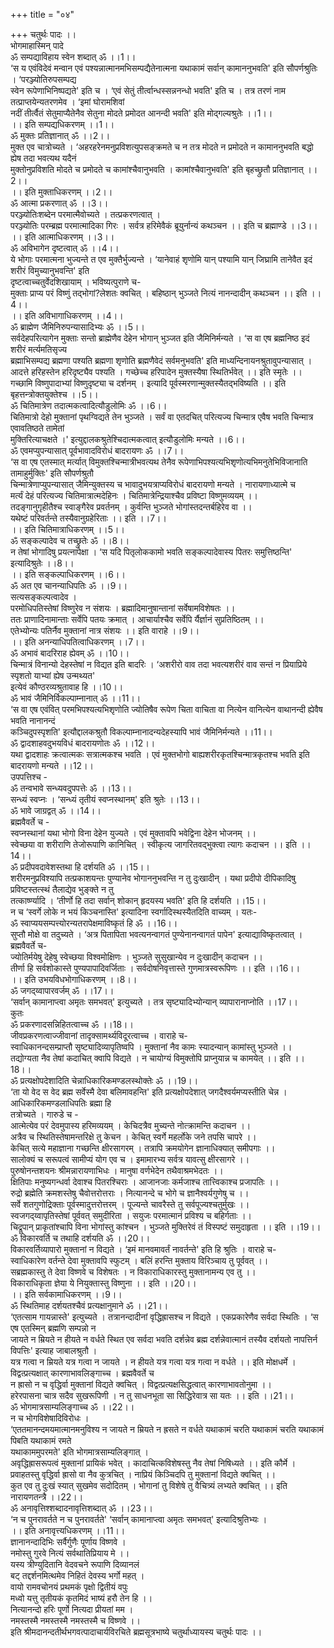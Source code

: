 +++
title = "०४"

+++
चतुर्थः पादः ।।  
भोगमाहास्मिन् पादे   
ॐ सम्पद्याविहाय स्वेन शब्दात् ॐ ।।1।।  
‘स य एवंविदेवं मन्वान एवं पश्यन्नात्मानमभिसम्पद्यैतेनात्मना यथाकामं सर्वान् कामाननुभवति' इति सौपर्णश्रुतिः । ‘परञ्ज्योतिरुपसम्पद्य   
स्वेन रूपेणाभिनिष्पद्यते' इति च । ‘एवं सेतुं तीर्त्वान्धस्सन्ननन्धो भवति' इति च । तत्र तरणं नाम तत्प्राप्तयेन्यतरणमेव । ‘इमां घोरामशिवां   
नदीं तीर्त्वैतं सेतुमाप्यैतेनैव सेतुना मोदते प्रमोदत आनन्दी भवति' इति मोद्गल्यश्रुतेः ।।1।।  
।। इति सम्पद्यधिकरणम् ।।1।।  
ॐ मुक्तः प्रतिज्ञानात् ॐ ।।2।।  
मुक्त एव चात्रोच्यते । ‘अहरहरेनमनुप्रविशत्युपसङ्क्रमते च न तत्र मोदते न प्रमोदते न कामाननुभवति बद्धो ह्येष तदा भवत्यथ यदैनं   
मुक्तोनुप्रविशति मोदते च प्रमोदते च कामांश्चैवानुभवति । कामांश्चैवानुभवति' इति बृहच्छ्रुतौ प्रतिज्ञानात् ।।2।।  
।। इति मुक्ताधिकरणम् ।।2।।  
ॐ आत्मा प्रकरणात् ॐ ।।3।।  
परञ्ज्योतिःशब्देन परमात्मैवोच्यते । तत्प्रकरणत्वात् ।  
परञ्ज्योतिः परम्ब्रह्म परमात्मादिका गिरः । सर्वत्र हरिमेवैकं ब्रूयुर्नान्यं कथञ्चन ।। इति च ब्रह्माण्डे ।।3।।  
।। इति आत्माधिकरणम् ।।3।।  
ॐ अविभागेन दृष्टत्वात् ॐ ।।4।।  
ये भोगाः परमात्मना भुज्यन्ते त एव मुक्तैर्भुज्यन्ते । ‘यानेवाहं शृणोमि यान् पश्यामि यान् जिघ्रामि तानेवैत इदं शरीरं विमुच्यानुभवन्ति' इति   
दृष्टत्वाच्चतुर्वेदशिखायाम् । भविष्यत्पुराणे च-  
मुक्ताः प्राप्य परं विष्णुं तद्भोगां?लेशतः क्वचित् । बहिष्ठान् भुञ्जते नित्यं नानन्दादीन् कथञ्चन ।। इति ।।4।।  
।। इति अविभागाधिकरणम् ।।4।।  
ॐ ब्राह्मेण जैमिनिरुपन्यासादिभ्यः ॐ ।।5।।  
सर्वदेहपरित्यागेन मुक्ताः सन्तो ब्राह्मेणैव देहेन भोगान् भुञ्जत इति जैमिनिर्मन्यते । ‘स वा एष ब्रह्मनिष्ठ इदं शरीरं मर्त्यमतिसृज्य   
ब्रह्माभिसम्पद्य ब्रह्मणा पश्यति ब्रह्मणा शृणोति ब्रह्मणैवेदं सर्वमनुभवति' इति माध्यन्दिनायनश्रुतावुपन्यासात् ।  
आदत्ते हरिहस्तेन हरिदृष्ट्यैव पश्यति । गच्छेच्च हरिपादेन मुक्तस्यैषा स्थितिर्भवेत् ।। इति स्मृतेः ।।  
गच्छामि विष्णुपादाभ्यां विष्णुदृष्ट्या च दर्शनम् । इत्यादि पूर्वस्मरणान्मुक्तस्यैतद्भविष्यति ।। इति बृहत्तन्त्रोक्तयुक्तेश्च ।।5।।  
ॐ चितिमात्रेण तदात्मकत्वादित्यौडुलोमिः ॐ ।।6।।  
चितिमात्रो देहो मुक्तानां पृथग्विद्यते तेन भुञ्जते । सर्वं वा एतदचित् परित्यज्य चिन्मात्र एवैष भवति चिन्मात्र एवावतिष्ठते तामेतां   
मुक्तिरित्याचक्षते ।' इत्युद्दालकश्रुतेश्चिदात्मकत्वात् इत्यौडुलोमिः मन्यते ।।6।।  
ॐ एवमप्युपन्यासात् पूर्वभावादविरोधं बादरायणः ॐ ।।7।।  
‘स वा एष एतस्मात् मर्त्यात् विमुक्तश्चिन्मात्रीभवत्यथ तेनैव रूपेणाभिपश्यत्यभिशृणोत्यभिमनुतेभिविजानाति तामाहुर्मुक्तिः' इति सौपर्णश्रुतौ   
चिन्मात्रेणाप्युपन्यासात् जैमिन्युक्तस्य च भावादुभयत्राप्यविरोधं बादरायणो मन्यते । नारायणाध्यात्मे च   
मर्त्यं देहं परित्यज्य चितिमात्रात्मदेहिनः । चितिमात्रेन्द्रियाश्चैव प्रविष्टा विष्णुमव्ययम् ।।  
तदङ्गानुगृहीतैश्च स्वाङ्गैरेव प्रवर्तनम् । कुर्वन्ति भुञ्जते भोगांस्तदन्तर्बहिरेव वा ।।  
यथेष्टं परिवर्तन्ते तस्यैवानुग्रहेरिताः ।। इति ।।7।।  
।। इति चितिमात्राधिकरणम् ।।5।।  
ॐ सङ्कल्पादेव च तच्छ्रुतेः ॐ ।।8।।  
न तेषां भोगादिषु प्रयत्नापेक्षा । ‘स यदि पितृलोककामो भवति सङ्कल्पादेवास्य पितरः समुत्तिष्ठन्ति' इत्यादिश्रुतेः ।।8।।  
।। इति सङ्कल्पाधिकरणम् ।।6।।  
ॐ अत एव चानन्याधिपतिः ॐ ।।9।।  
सत्यसङ्कल्पत्वादेव ।   
परमोधिपतिस्तेषां विष्णुरेव न संशयः । ब्रह्मादिमानुषान्तानां सर्वेषामविशेषतः ।।  
ततः प्राणादिनामान्ताः सर्वेपि पतयः क्रमात् । आचार्याश्चैव सर्वेपि र्यैर्ज्ञानं सुप्रतिष्ठितम् ।।  
एतेभ्योन्यः पतिर्नैव मुक्तानां नात्र संशयः ।। इति वाराहे ।।9।।  
।। इति अनन्याधिपतित्वाधिकरणम् ।।7।।  
ॐ अभावं बादरिराह ह्येवम् ॐ ।।10।।  
चिन्मात्रं विनान्यो देहस्तेषां न विद्यत इति बादरिः । ‘अशरीरो वाव तदा भवत्यशरीरं वाव सन्तं न प्रियाप्रिये स्पृशतो याभ्यां ह्येष उन्मथ्यत'   
इत्येवं कौण्ठरव्यश्रुतावाह हि ।।10।।  
ॐ भावं जैमिनिर्विकल्पाम्नानात् ॐ ।।11।।  
‘स वा एष एवंवित् परमभिपश्यत्यभिशृणोति ज्योतिषैव रूपेण चिता वाचिता वा नित्येन वानित्येन वाथानन्दी ह्येवैष भवति नानानन्दं   
कञ्चिदुपस्पृशति' इत्यौद्दालकश्रुतौ विकल्पाम्नानादन्यदेहस्यापि भावं जैमिनिर्मन्यते ।।11।।  
ॐ द्वादशाहवदुभयविधं बादरायणोतः ॐ ।।12।।  
यथा द्वादशाहः क्रत्वात्मकः सत्रात्मकश्च भवति । एवं मुक्तभोगो बाह्यशरीरकृतश्चिन्मात्रकृतश्च भवति इति बादरायणो मन्यते ।।12।।  
उपपत्तिश्च -  
ॐ तन्वभावे सन्ध्यवदुपपत्तेः ॐ ।।13।।  
सन्ध्यं स्वप्नः । ‘सन्ध्यं तृतीयं स्वप्नस्थानम्' इति श्रुतेः ।।13।।  
ॐ भावे जाग्रद्वत् ॐ  ।।14।।  
ब्रह्मवैवर्ते च -  
स्वप्नस्थानां यथा भोगो विना देहेन युज्यते । एवं मुक्तावपि भवेद्विना देहेन भोजनम् ।।  
स्वेच्छया वा शरीराणि तेजोरूपाणि कानिचित् । स्वीकृत्य जागरितवद्भुक्त्वा त्यागः कदाचन ।। इति ।।14।।  
ॐ प्रदीपवदावेशस्तथा हि दर्शयति ॐ ।।15।।  
शरीरमनुप्रविश्यापि तत्प्रकाशयन्तः पुण्यानेव भोगाननुभवन्ति न तु दुःखादीन् । यथा प्रदीपो दीपिकादिषु प्रविष्टस्तत्स्थं तैलाद्येव भुङ्क्ते न तु   
तत्कार्ष्ण्यादि । ‘तीर्णो हि तदा सर्वान् शोकान् हृदयस्य भवति' इति हि दर्शयति ।।15।।  
न च ‘स्वर्गे लोके न भयं किञ्चनास्ति' इत्यादिना स्वर्गादिस्थस्यैतदिति वाच्यम् । यतः-  
ॐ स्वाप्ययसम्पत्त्योरन्यतरापेक्षमाविष्कृतं हि ॐ ।।16।।  
सुप्तौ मोक्षे वा तदुच्यते । ‘अत्र पितापिता भवत्यनन्वागतं पुण्येनानन्वागतं पापेन' इत्याद्याविष्कृतत्वात् । ब्रह्मवैवर्ते च-  
ज्योतिर्मयेषु देहेषु स्वेच्छया विश्वमोक्षिणः । भुञ्जते सुसुखान्येव न दुःखादीन् कदाचन ।।  
तीर्णा हि सर्वशोकास्ते पुण्यपापादिवर्जिताः । सर्वदोषनिवृत्तास्ते गुणमात्रस्वरूपिणः ।। इति ।।16।।  
।। इति उभयविधभोगाधिकरणम् ।।8।।  
ॐ जगद्य्वापारवर्जम् ॐ ।।17।।  
‘सर्वान् कामानाप्त्वा अमृतः समभवत्' इत्युच्यते । तत्र सृष्ट्यादिभ्योन्यान् व्यापारानाप्नोति ।।17।।  
कुतः  
ॐ प्रकरणादसन्निहितत्वाच्च ॐ ।।18।।  
जीवप्रकरणत्वाज्जीवानां तादृक्सामर्थ्यविदूरत्वाच्च । वाराहे च-  
स्वाधिकानन्दसम्प्राप्तौ सृष्ट्यादिव्यापृतिष्वपि । मुक्तानां नैव कामः स्यादन्यान् कामांस्तु भुञ्जते ।।  
तद्योग्यता नैव तेषां कदाचित् क्वापि विद्यते । न चायोग्यं विमुक्तोपि प्राप्नुयान्न च कामयेत् ।। इति ।।18।।  
ॐ प्रत्यक्षोपदेशादिति चेन्नाधिकारिकमण्डलस्थोक्तेः ॐ ।।19।।  
‘ता यो वेद स वेद ब्रह्म सर्वेस्मै देवा बलिमावहन्ति' इति प्रत्यक्षोपदेशात् जगदैश्वर्यमप्यस्तीति चेन्न । आधिकारिकमण्डलाधिपतिः ब्रह्मा हि   
तत्रोच्यते । गारुडे च -  
आत्मेत्येव परं देवमुपास्य हरिमव्ययम् । केचिदत्रैव मुच्यन्ते नोत्क्रामन्ति कदाचन ।।  
अत्रैव च स्थितिस्तेषामन्तरिक्षे तु केचन । केचित् स्वर्गे महर्लोके जने तपसि चापरे ।।  
केचित् सत्ये महाज्ञाना गच्छन्ति क्षीरसागरम् । तत्रापि क्रमयोगेन ज्ञानाधिक्यात् समीपगाः ।।  
सालोक्यं च सरूपत्वं सामीप्यं योग एव च । इमामारभ्य सर्वत्र यावत्सु क्षीरसागरे ।।  
पुरुषोनन्तशयनः श्रीमन्नारायणाभिधः । मानुषा वर्णभेदेन तथैवाश्रमभेदतः ।।  
क्षितिपाः मनुष्यगन्धर्वा देवाश्च पितरश्चिराः । आजानजाः कर्मजाश्च तात्त्विकाश्च प्रजापतिः ।।  
रुद्रो ब्रह्मेति क्रमशस्तेषु चैवोत्तरोत्तराः । नित्यानन्दे च भोगे च ज्ञानैश्वर्यगुणेषु च ।।  
सर्वे शतगुणोद्रिक्ताः पूर्वस्मादुत्तरोत्तरम् । पूज्यन्ते चावरैस्ते तु सर्वपूज्यश्चतुर्मुखः ।।  
स्वजगद्य्वापृतिस्तेषां पूर्ववत् समुदीरिता । सयुजः परमात्मानं प्रविश्य च बहिर्गताः ।।  
चिद्रूपान् प्राकृतांश्चापि विना भोगांस्तु कांश्चन । भुञ्जते मुक्तिरेवं तं विस्पष्टं समुदाहृता ।। इति ।।19।।  
ॐ विकारवर्ति च तथाहि दर्शयति ॐ ।।20।।  
विकारवर्तिव्यापारो मुक्तानां न विद्यते । ‘इमं मानवमावर्तं नावर्तन्ते' इति हि श्रुतिः । वाराहे च-  
स्वाधिकारेण वर्तन्ते देवा मुक्तावपि स्फुटम् । बलिं हरन्ति मुक्ताय विरिञ्चाय तु पूर्ववत् ।।  
सब्रह्मकास्तु ते देवा विष्णवे च विशेषतः । न विकाराधिकारस्तु मुक्तानामन्य एव तु ।।  
विकाराधिकृता ज्ञेया ये नियुक्तास्तु विष्णुना ।। इति ।।20।।  
।। इति सर्वकामाधिकरणम् ।।9।।  
ॐ स्थितिमाह दर्शयतश्चैवं प्रत्यक्षानुमाने ॐ ।।21।।  
‘एतत्साम गायन्नास्ते' इत्युच्यते । तत्रानन्दादीनां वृद्धिह्रासश्च न विद्यते । एकप्रकारेणैव सर्वदा स्थितिः । ‘स एष एतस्मिन् ब्रह्मणि सम्पन्नो न   
जायते न म्रियते न हीयते न वर्धते स्थित एव सर्वदा भवति दर्शन्नेव ब्रह्म दर्शन्नेवात्मानं तस्यैव दर्शयतो नापत्तिर्न विपत्तिः' इत्याह जाबालश्रुतौ ।  
यत्र गत्वा न म्रियते यत्र गत्वा न जायते । न हीयते यत्र गत्वा यत्र गत्वा न वर्धते ।। इति मोक्षधर्मे ।  
विद्वत्प्रत्यक्षात् कारणाभावलिङ्गाच्च । ब्रह्मवैवर्ते च  
न ह्रासो न च वृद्धिर्वा मुक्तानां विद्यते क्वचित् । विद्वत्प्रत्यक्षसिद्धत्वात् कारणाभावतोनुमा ।।  
हरेरपासना चात्र सदैव सुखरूपिणी । न तु साधनभूता सा सिद्धिरेवात्र सा यतः ।। इति ।।21।।  
ॐ भोगमात्रसाम्यलिङ्गाच्च ॐ ।।22।।  
न च भोगविशेषादिविरोधः ।  
‘एततमानन्दमयमात्मानमनुविश्य न जायते न म्रियते न ह्रसते न वर्धते यथाकामं चरति यथाकामं चरति यथाकामं पिबति यथाकामं रमते   
यथाकाममुपरमते' इति भोगमात्रसाम्यलिङ्गात् ।  
अवृद्धिह्रासरूपत्वं मुक्तानां प्रायिकं भवेत् । कादाचित्कविशेषस्तु नैव तेषां निषिध्यते ।। इति कौर्मे ।  
प्रवाहतस्तु वृद्धिर्वा ह्रासो वा नैव कुत्रचित् । नाप्रियं किञ्चिदपि तु मुक्तानां विद्यते क्वचित् ।।  
कुत एव तु दुःखं स्यात् सुखमेव सदोदितम् । भोगानां तु विशेषे तु वैचित्र्यं लभ्यते क्वचित् ।। इति नारायणतन्त्रै ।।22।।  
ॐ अनावृत्तिश्शब्दादनावृत्तिशब्दात् ॐ ।।23।।  
‘न च पुनरावर्तते न च पुनरावर्तते' ‘सर्वान् कामानाप्त्वा अमृतः समभवत्' इत्यादिश्रुतिभ्यः ।   
।। इति अनावृत्त्यधिकरणम् ।।11।।  
ज्ञानानन्दादिभिः सर्वैर्गुणैः पूर्णाय विष्णवे ।   
नमोस्तु गुरवे नित्यं सर्वथातिप्रियाय मे ।।  
यस्य त्रीण्युदितानि वेदवचने रूपाणि दिव्यानलं   
बट् तद्दर्शनमित्थमेव निहितं देवस्य भर्गो महत् ।  
वायो रामवचोनयं प्रथमकं पृक्षो द्वितीयं वपुः   
मध्वो यत्तु तृतीयकं कृतमिदं भाष्यं हरौ तेन हि ।।  
नित्यानन्दो हरिः पूर्णो नित्यदा प्रीयतां मम ।  
नमस्तस्मै नमस्तस्मै नमस्तस्मै च विष्णवे ।।  
इति श्रीमदानन्दतीर्थभगवत्पादाचार्यविरचिते ब्रह्मसूत्रभाष्ये चतुर्थाध्यायस्य चतुर्थः पादः ।।  
 